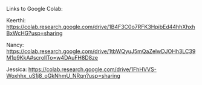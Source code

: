 Links to Google Colab:

Keerthi: https://colab.research.google.com/drive/1B4F3C0o7RFK3HpibEd44hhXhxhBxWcHG?usp=sharing

Nancy: https://colab.research.google.com/drive/1tbWQyuJ5mQaZelwDJOHh3LC39M1p9KkA#scrollTo=w4DAuFH8D8ze

Jessica: https://colab.research.google.com/drive/1FhHVVS-Woxhhx_uS1j8_oGkNhmU_NRqn?usp=sharing
